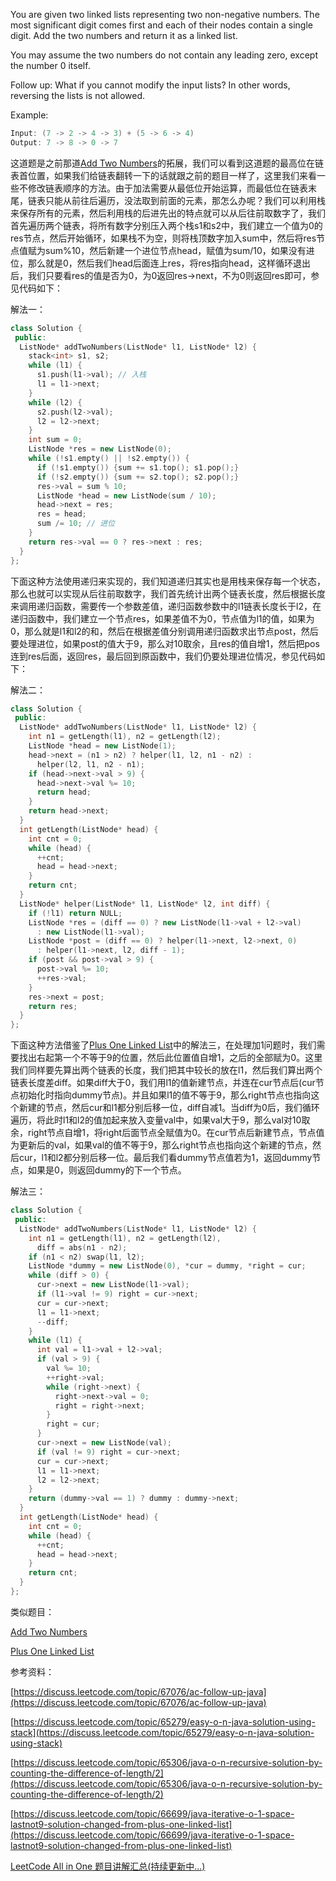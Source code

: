 You are given two linked lists representing two non-negative numbers. The most significant digit comes first and each of their nodes contain a single digit. Add the two numbers and return it as a linked list.

You may assume the two numbers do not contain any leading zero, except the number 0 itself.

Follow up: What if you cannot modify the input lists? In other words, reversing the lists is not allowed.

Example:

```cpp
Input: (7 -> 2 -> 4 -> 3) + (5 -> 6 -> 4)
Output: 7 -> 8 -> 0 -> 7
```

这道题是之前那道[Add Two Numbers](http://www.cnblogs.com/grandyang/p/4129891.html)的拓展，我们可以看到这道题的最高位在链表首位置，如果我们给链表翻转一下的话就跟之前的题目一样了，这里我们来看一些不修改链表顺序的方法。由于加法需要从最低位开始运算，而最低位在链表末尾，链表只能从前往后遍历，没法取到前面的元素，那怎么办呢？我们可以利用栈来保存所有的元素，然后利用栈的后进先出的特点就可以从后往前取数字了，我们首先遍历两个链表，将所有数字分别压入两个栈s1和s2中，我们建立一个值为0的res节点，然后开始循环，如果栈不为空，则将栈顶数字加入sum中，然后将res节点值赋为sum%10，然后新建一个进位节点head，赋值为sum/10，如果没有进位，那么就是0，然后我们head后面连上res，将res指向head，这样循环退出后，我们只要看res的值是否为0，为0返回res->next，不为0则返回res即可，参见代码如下：

解法一：

```cpp
class Solution {
 public:
  ListNode* addTwoNumbers(ListNode* l1, ListNode* l2) {
    stack<int> s1, s2;
    while (l1) {
      s1.push(l1->val); // 入栈
      l1 = l1->next;
    }
    while (l2) {
      s2.push(l2->val);
      l2 = l2->next;
    }
    int sum = 0;
    ListNode *res = new ListNode(0);
    while (!s1.empty() || !s2.empty()) {
      if (!s1.empty()) {sum += s1.top(); s1.pop();}
      if (!s2.empty()) {sum += s2.top(); s2.pop();}
      res->val = sum % 10;
      ListNode *head = new ListNode(sum / 10);
      head->next = res;
      res = head;
      sum /= 10; // 进位
    }
    return res->val == 0 ? res->next : res;
  }
};
```

下面这种方法使用递归来实现的，我们知道递归其实也是用栈来保存每一个状态，那么也就可以实现从后往前取数字，我们首先统计出两个链表长度，然后根据长度来调用递归函数，需要传一个参数差值，递归函数参数中的l1链表长度长于l2，在递归函数中，我们建立一个节点res，如果差值不为0，节点值为l1的值，如果为0，那么就是l1和l2的和，然后在根据差值分别调用递归函数求出节点post，然后要处理进位，如果post的值大于9，那么对10取余，且res的值自增1，然后把pos连到res后面，返回res，最后回到原函数中，我们仍要处理进位情况，参见代码如下：

解法二：

```cpp
class Solution {
 public:
  ListNode* addTwoNumbers(ListNode* l1, ListNode* l2) {
    int n1 = getLength(l1), n2 = getLength(l2);
    ListNode *head = new ListNode(1);
    head->next = (n1 > n2) ? helper(l1, l2, n1 - n2) :
      helper(l2, l1, n2 - n1);
    if (head->next->val > 9) {
      head->next->val %= 10;
      return head;
    }
    return head->next;
  }
  int getLength(ListNode* head) {
    int cnt = 0;
    while (head) {
      ++cnt;
      head = head->next;
    }
    return cnt;
  }
  ListNode* helper(ListNode* l1, ListNode* l2, int diff) {
    if (!l1) return NULL;
    ListNode *res = (diff == 0) ? new ListNode(l1->val + l2->val)
      : new ListNode(l1->val);
    ListNode *post = (diff == 0) ? helper(l1->next, l2->next, 0)
      : helper(l1->next, l2, diff - 1);
    if (post && post->val > 9) {
      post->val %= 10;
      ++res->val;
    }
    res->next = post;
    return res;
  }
};
```

下面这种方法借鉴了[Plus One Linked List](http://www.cnblogs.com/grandyang/p/5626389.html)中的解法三，在处理加1问题时，我们需要找出右起第一个不等于9的位置，然后此位置值自增1，之后的全部赋为0。这里我们同样要先算出两个链表的长度，我们把其中较长的放在l1，然后我们算出两个链表长度差diff。如果diff大于0，我们用l1的值新建节点，并连在cur节点后(cur节点初始化时指向dummy节点)。并且如果l1的值不等于9，那么right节点也指向这个新建的节点，然后cur和l1都分别后移一位，diff自减1。当diff为0后，我们循环遍历，将此时l1和l2的值加起来放入变量val中，如果val大于9，那么val对10取余，right节点自增1，将right后面节点全赋值为0。在cur节点后新建节点，节点值为更新后的val，如果val的值不等于9，那么right节点也指向这个新建的节点，然后cur，l1和l2都分别后移一位。最后我们看dummy节点值若为1，返回dummy节点，如果是0，则返回dummy的下一个节点。

解法三：

```cpp
class Solution {
 public:
  ListNode* addTwoNumbers(ListNode* l1, ListNode* l2) {
    int n1 = getLength(l1), n2 = getLength(l2),
      diff = abs(n1 - n2);
    if (n1 < n2) swap(l1, l2);
    ListNode *dummy = new ListNode(0), *cur = dummy, *right = cur;
    while (diff > 0) {
      cur->next = new ListNode(l1->val);
      if (l1->val != 9) right = cur->next;
      cur = cur->next;
      l1 = l1->next;
      --diff;
    }
    while (l1) {
      int val = l1->val + l2->val;
      if (val > 9) {
        val %= 10;
        ++right->val;
        while (right->next) {
          right->next->val = 0;
          right = right->next;
        }
        right = cur;
      }
      cur->next = new ListNode(val);
      if (val != 9) right = cur->next;
      cur = cur->next;
      l1 = l1->next;
      l2 = l2->next;
    }
    return (dummy->val == 1) ? dummy : dummy->next;
  }
  int getLength(ListNode* head) {
    int cnt = 0;
    while (head) {
      ++cnt;
      head = head->next;
    }
    return cnt;
  }
};
```

类似题目：

[Add Two Numbers](http://www.cnblogs.com/grandyang/p/4129891.html)

[Plus One Linked List](http://www.cnblogs.com/grandyang/p/5626389.html)

参考资料：

[https://discuss.leetcode.com/topic/67076/ac-follow-up-java](https://discuss.leetcode.com/topic/67076/ac-follow-up-java)

[https://discuss.leetcode.com/topic/65279/easy-o-n-java-solution-using-stack](https://discuss.leetcode.com/topic/65279/easy-o-n-java-solution-using-stack)

[https://discuss.leetcode.com/topic/65306/java-o-n-recursive-solution-by-counting-the-difference-of-length/2](https://discuss.leetcode.com/topic/65306/java-o-n-recursive-solution-by-counting-the-difference-of-length/2)

[https://discuss.leetcode.com/topic/66699/java-iterative-o-1-space-lastnot9-solution-changed-from-plus-one-linked-list](https://discuss.leetcode.com/topic/66699/java-iterative-o-1-space-lastnot9-solution-changed-from-plus-one-linked-list)

[LeetCode All in One 题目讲解汇总(持续更新中...)](http://www.cnblogs.com/grandyang/p/4606334.html)